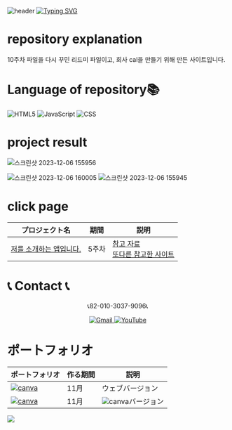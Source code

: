 ![header](https://capsule-render.vercel.app/api?type=egg&color=gradient&height=300&section=header&text=welcome%2&fontSize=50&desc=5주차%20저를%20소개하는%20웹앱)
[![Typing SVG](https://readme-typing-svg.demolab.com?font=Fira+Code&pause=1000&color=F76F00&background=FFBD2F00&random=false&width=435&lines=%E3%81%A9%E3%81%86%E3%81%9E%E3%82%88%E3%82%8D%E3%81%97%E3%81%8F%E3%81%8A%E3%81%AD%E3%81%8C%E3%81%84%E3%81%97%E3%81%BE%E3%81%99%E3%80%82)](https://git.io/typing-svg)<br>

# repository explanation
10주차 파일을 다시 꾸민 리드미 파일이고, 회사 cal을 만들기 위해 만든 사이트입니다.

# Language of repository📚
![HTML5](https://img.shields.io/badge/HTML5-E34F26?style=flat-square&logo=html5&logoColor=white)
![JavaScript](https://img.shields.io/badge/JavaScript-F7DF1E?style=for-the-badge&logo=javascript&logoColor=black)
![CSS](https://img.shields.io/badge/CSS-1572B6?style=for-the-badge&logo=css3&logoColor=white)

# project result 
![스크린샷 2023-12-06 155956](https://github.com/do04200611/CORODOVA/assets/74278578/32b103ef-3dc6-4e32-b02d-44deae75789b)

![스크린샷 2023-12-06 160005](https://github.com/do04200611/CORODOVA/assets/74278578/91a3b8aa-f619-4913-a58a-75d47edfa005)
![스크린샷 2023-12-06 155945](https://github.com/do04200611/CORODOVA/assets/74278578/9d1bcee0-ffef-4711-8ac6-ac47a1d25032)

# click page

 | プロジェクト名           | 期間          | 説明                 |
  |------------------------|---------------|--------------------|
 |[저를 소개하는 앱입니다.](https://ganghyeoncareer.netlify.app/)|5주차|[참고 자료](https://www.booksr.co.kr/product/9788970508863/)<br> [또다른 참고한 사이트](https://app.netlify.com/sites/dockdointroduce/configuration/general)|


#  📞 Contact 📞
 <p align="center">
  📞82-010-3037-9096📞
</p>

<p align="center">

  <a href="mailto:a01030379096@gmail.com">
    <img src="https://img.shields.io/badge/-Gmail-red?style=for-the-badge&logo=Gmail" alt="Gmail">
  </a>
  <a href="https://www.youtube.com/channel/UC484ZJMavtoPOI4ey-HFdCA">
   <img src="https://img.shields.io/badge/-YouTube-red?style=for-the-badge&logo=youtube"   alt="YouTube">
 </a>
</p>

# ポートフォリオ

  | ポートフォリオ           |  作る期間     |            説明  |
  |------------------------|---------------|----------------------------------------------|
  |<a href="https://kimganghyeon.my.canva.site/kimganghyeon"><img src="https://img.shields.io/badge/canva-purple?style=for-the-badge&logo=canva" alt="canva"></a>|11月|ウェブバージョン|
  |<a href="https://www.canva.com/design/DAFzY5opUiA/Ge33dSKE16cErBaDJDp-BA/edit"><img src="https://img.shields.io/badge/canva-purple?style=for-the-badge&logo=canva" alt="canva"></a>|11月|<img src="https://img.shields.io/badge/canva-purple?style=for-the-badge&logo=canva" alt="canva">バージョン|
</p>
<img src="https://capsule-render.vercel.app/api?type=egg&color=gradient&height=300&text=Thank%20you%20for%20watching.&section=footer" />


